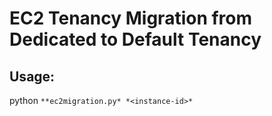 # EC2 Tenancy Migration from Dedicated to Default Tenancy

## Usage:  
python `**ec2migration.py* *<instance-id>*`
